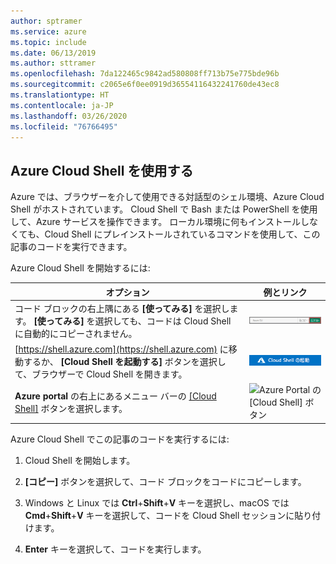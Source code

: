 ```yaml
---
author: sptramer
ms.service: azure
ms.topic: include
ms.date: 06/13/2019
ms.author: sttramer
ms.openlocfilehash: 7da122465c9842ad580808ff713b75e775bde96b
ms.sourcegitcommit: c2065e6f0ee0919d36554116432241760de43ec8
ms.translationtype: HT
ms.contentlocale: ja-JP
ms.lasthandoff: 03/26/2020
ms.locfileid: "76766495"
---
```

## <a name="use-azure-cloud-shell"></a>Azure Cloud Shell を使用する

Azure では、ブラウザーを介して使用できる対話型のシェル環境、Azure Cloud Shell がホストされています。 Cloud Shell で Bash または PowerShell を使用して、Azure サービスを操作できます。 ローカル環境に何もインストールしなくても、Cloud Shell にプレインストールされているコマンドを使用して、この記事のコードを実行できます。

Azure Cloud Shell を開始するには:

| オプション | 例とリンク |
|-----------------------------------------------|---|
| コード ブロックの右上隅にある **[使ってみる]** を選択します。 **[使ってみる]** を選択しても、コードは Cloud Shell に自動的にコピーされません。 | ![Azure Cloud Shell の [使ってみる] の例](./media/cloud-shell-try-it/hdi-azure-cli-try-it.png) |
| [https://shell.azure.com](https://shell.azure.com) に移動するか、 **[Cloud Shell を起動する]** ボタンを選択して、ブラウザーで Cloud Shell を開きます。 | [![新しいウィンドウで Cloud Shell を起動する](media/cloud-shell-try-it/hdi-launch-cloud-shell.png)](https://shell.azure.com) |
| **Azure portal** の右上にあるメニュー バーの [[Cloud Shell]](https://portal.azure.com) ボタンを選択します。 | ![Azure Portal の [Cloud Shell] ボタン](./media/cloud-shell-try-it/hdi-cloud-shell-menu.png) |

Azure Cloud Shell でこの記事のコードを実行するには:

1. Cloud Shell を開始します。

1. **[コピー]** ボタンを選択して、コード ブロックをコードにコピーします。

1. Windows と Linux では **Ctrl**+**Shift**+**V** キーを選択し、macOS では **Cmd**+**Shift**+**V** キーを選択して、コードを Cloud Shell セッションに貼り付けます。

1. **Enter** キーを選択して、コードを実行します。
